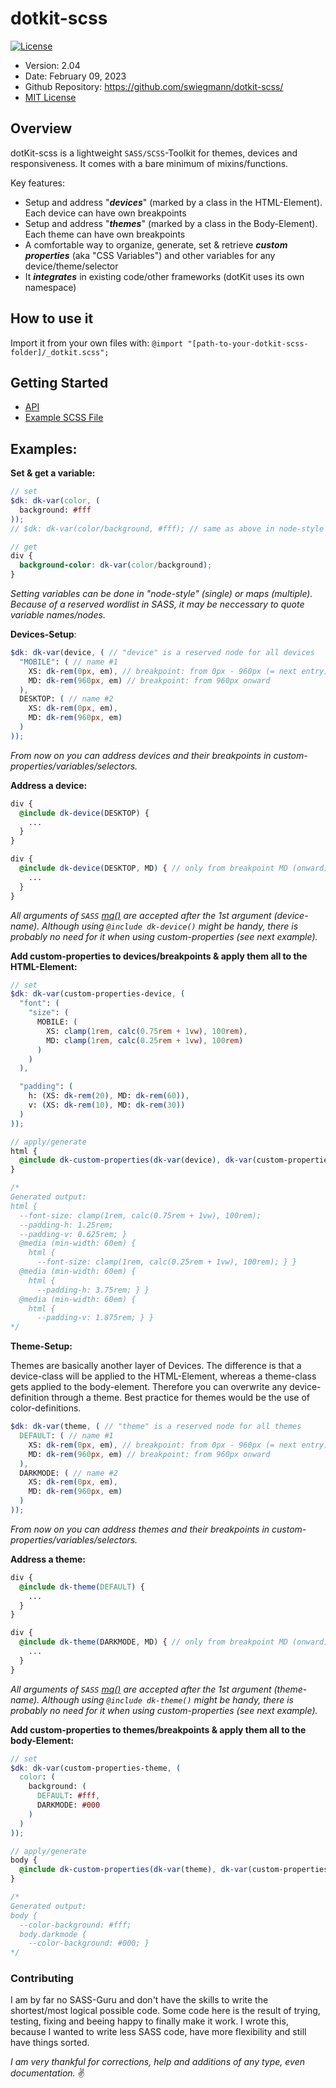 # dotkit-scss

[![License](https://img.shields.io/badge/licence-MIT-brightgreen.svg?style=flat)](https://mit-license.org/)

- Version: 2.04
- Date: February 09, 2023
- Github Repository: https://github.com/swiegmann/dotkit-scss/
- [MIT License](LICENSE)



## Overview

dotKit-scss is a lightweight `SASS/SCSS`-Toolkit for themes, devices and responsiveness.
It comes with a bare minimum of mixins/functions.

Key features:

- Setup and address "***devices***" (marked by a class in the HTML-Element). Each device can have own breakpoints
- Setup and address "***themes***" (marked by a class in the Body-Element). Each theme can have own breakpoints
- A comfortable way to organize, generate, set & retrieve ***custom properties*** (aka "CSS Variables") and other variables for any device/theme/selector
- It ***integrates*** in existing code/other frameworks (dotKit uses its own namespace)





## How to use it

Import it from your own files with: `@import "[path-to-your-dotkit-scss-folder]/_dotkit.scss";`



## Getting Started

- [API](API.md)
- [Example SCSS File](/example/_example.scss)




## Examples:

**Set & get a variable:**

```SCSS
// set
$dk: dk-var(color, (
  background: #fff
));
// $dk: dk-var(color/background, #fff); // same as above in node-style

// get
div {
  background-color: dk-var(color/background);
}
```

*Setting variables can be done in "node-style" (single) or maps (multiple). Because of a reserved wordlist in SASS, it may be neccessary to quote variable names/nodes.*



**Devices-Setup**:

```SCSS
$dk: dk-var(device, ( // "device" is a reserved node for all devices
  "MOBILE": ( // name #1
    XS: dk-rem(0px, em), // breakpoint: from 0px - 960px (= next entry)
    MD: dk-rem(960px, em) // breakpoint: from 960px onward
  ),
  DESKTOP: ( // name #2
    XS: dk-rem(0px, em),
    MD: dk-rem(960px, em)
  )
));
```

*From now on you can address devices and their breakpoints in custom-properties/variables/selectors.*



**Address a device:**

```SCSS
div {
  @include dk-device(DESKTOP) {
    ...
  }
}

div {
  @include dk-device(DESKTOP, MD) { // only from breakpoint MD (onward)
    ...
  }
}
```

*All arguments of `SASS` [mq()](https://github.com/sass-mq/sass-mq) are accepted after the 1st argument (device-name).
Although using `@include dk-device()` might be handy, there is probably no need for it when using custom-properties (see next example).*



**Add custom-properties to devices/breakpoints & apply them all to the HTML-Element:**

```SCSS
// set
$dk: dk-var(custom-properties-device, (
  "font": (
    "size": (
      MOBILE: (
        XS: clamp(1rem, calc(0.75rem + 1vw), 100rem),
        MD: clamp(1rem, calc(0.25rem + 1vw), 100rem)
      )
    )
  ),

  "padding": (
    h: (XS: dk-rem(20), MD: dk-rem(60)),
    v: (XS: dk-rem(10), MD: dk-rem(30))
  )
));

// apply/generate
html {
  @include dk-custom-properties(dk-var(device), dk-var(custom-properties-device));
}

/*
Generated output:
html {
  --font-size: clamp(1rem, calc(0.75rem + 1vw), 100rem);
  --padding-h: 1.25rem;
  --padding-v: 0.625rem; }
  @media (min-width: 60em) {
    html {
      --font-size: clamp(1rem, calc(0.25rem + 1vw), 100rem); } }
  @media (min-width: 60em) {
    html {
      --padding-h: 3.75rem; } }
  @media (min-width: 60em) {
    html {
      --padding-v: 1.875rem; } }
*/
```



**Theme-Setup:**

Themes are basically another layer of Devices.
The difference is that a device-class will be applied to the HTML-Element, whereas a theme-class gets applied to the body-element.
Therefore you can overwrite any device-definition through a theme.
Best practice for themes would be the use of color-definitions.

```scss
$dk: dk-var(theme, ( // "theme" is a reserved node for all themes
  DEFAULT: ( // name #1
    XS: dk-rem(0px, em), // breakpoint: from 0px - 960px (= next entry)
    MD: dk-rem(960px, em) // breakpoint: from 960px onward
  ),
  DARKMODE: ( // name #2
    XS: dk-rem(0px, em),
    MD: dk-rem(960px, em)
  )
));
```

*From now on you can address themes and their breakpoints in custom-properties/variables/selectors.*



**Address a theme:**

```scss
div {
  @include dk-theme(DEFAULT) {
    ...
  }
}

div {
  @include dk-theme(DARKMODE, MD) { // only from breakpoint MD (onward)
    ...
  }
}
```

*All arguments of `SASS` [mq()](https://github.com/sass-mq/sass-mq) are accepted after the 1st argument (theme-name).
Although using `@include dk-theme()` might be handy, there is probably no need for it when using custom-properties (see next example).*



**Add custom-properties to themes/breakpoints & apply them all to the body-Element:**

```SCSS
// set
$dk: dk-var(custom-properties-theme, (
  color: (
    background: (
      DEFAULT: #fff,
      DARKMODE: #000
    )
  )
));

// apply/generate
body {
  @include dk-custom-properties(dk-var(theme), dk-var(custom-properties-theme));
}

/*
Generated output:
body {
  --color-background: #fff;
  body.darkmode {
    --color-background: #000; }
*/
```



### Contributing

I am by far no SASS-Guru and don't have the skills to write the shortest/most logical possible code.
Some code here is the result of trying, testing, fixing and beeing happy to finally make it work.
I wrote this, because I wanted to write less SASS code, have more flexibility and still have things sorted.

*I am very thankful for corrections, help and additions of any type, even documentation.* :v:

